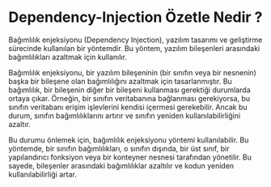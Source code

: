 # Dependency-Injection Özetle Nedir ?
Bağımlılık enjeksiyonu (Dependency Injection), yazılım tasarımı ve geliştirme sürecinde kullanılan bir yöntemdir. Bu yöntem, yazılım bileşenleri arasındaki bağımlılıkları azaltmak için kullanılır.

Bağımlılık enjeksiyonu, bir yazılım bileşeninin (bir sınıfın veya bir nesnenin) başka bir bileşene olan bağımlılığını azaltmak için tasarlanmıştır. Bu bağımlılık, bir bileşenin diğer bir bileşeni kullanması gerektiği durumlarda ortaya çıkar. Örneğin, bir sınıfın veritabanına bağlanması gerekiyorsa, bu sınıfın veritabanı erişim işlevlerini kendisi içermesi gerekebilir. Ancak bu durum, sınıfın bağımlılıklarını artırır ve sınıfın yeniden kullanılabilirliğini azaltır.

Bu durumu önlemek için, bağımlılık enjeksiyonu yöntemi kullanılabilir. Bu yöntemde, bir sınıfın bağımlılıkları, o sınıfın dışında, bir üst sınıf, bir yapılandırıcı fonksiyon veya bir konteyner nesnesi tarafından yönetilir. Bu sayede, bileşenler arasındaki bağımlılıklar azaltılır ve kodun yeniden kullanılabilirliği artar.



